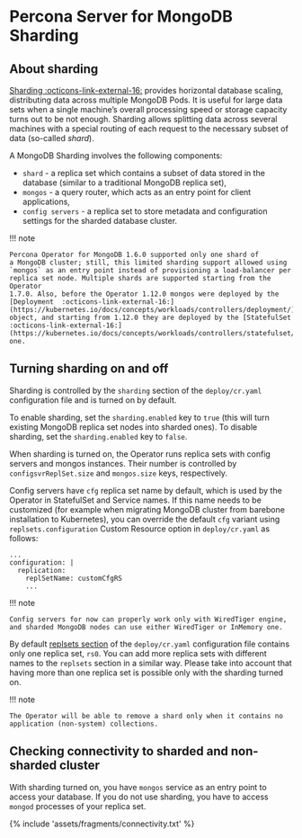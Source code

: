 # Percona Server for MongoDB Sharding

## About sharding

[Sharding  :octicons-link-external-16:](https://docs.mongodb.com/manual/reference/glossary/#term-sharding)
provides horizontal database scaling, distributing data across multiple MongoDB
Pods. It is useful for large data sets when a single machine’s overall
processing speed or storage capacity turns out to be not enough.
Sharding allows splitting data across several machines with a special routing
of each request to the necessary subset of data (so-called *shard*).

A MongoDB Sharding involves the following components:

* `shard` - a replica set which contains a subset of data stored in the
    database (similar to a traditional MongoDB replica set),
* `mongos` - a query router, which acts as an entry point for client applications,
* `config servers` - a replica set to store metadata and configuration
    settings for the sharded database cluster.

!!! note

    Percona Operator for MongoDB 1.6.0 supported only one shard of
    a MongoDB cluster; still, this limited sharding support allowed using
    `mongos` as an entry point instead of provisioning a load-balancer per
    replica set node. Multiple shards are supported starting from the Operator
    1.7.0. Also, before the Operator 1.12.0 mongos were deployed by the [Deployment  :octicons-link-external-16:](https://kubernetes.io/docs/concepts/workloads/controllers/deployment/)
    object, and starting from 1.12.0 they are deployed by the [StatefulSet  :octicons-link-external-16:](https://kubernetes.io/docs/concepts/workloads/controllers/statefulset/) one.

## Turning sharding on and off

Sharding is controlled by the `sharding` section of the `deploy/cr.yaml`
configuration file and is turned on by default.

To enable sharding, set the `sharding.enabled` key to `true` (this will turn
existing MongoDB replica set nodes into sharded ones). To disable sharding, set
the `sharding.enabled` key to `false`.

When sharding is turned on, the Operator runs replica sets with config
servers and mongos instances. Their number is controlled by
`configsvrReplSet.size` and `mongos.size` keys, respectively.

Config servers have `cfg` replica set name by default, which is used by the
Operator in StatefulSet and Service names. If this name needs to be
customized (for example when migrating MongoDB cluster from barebone
installation to Kubernetes), you can override the default `cfg` variant using
`replsets.configuration` Custom Resource option in `deploy/cr.yaml`  as follows:

```
...
configuration: |
  replication:
    replSetName: customCfgRS
    ...
```

!!! note

    Config servers for now can properly work only with WiredTiger engine,
    and sharded MongoDB nodes can use either WiredTiger or InMemory one.

By default [replsets section](operator.md#operator-replsets-section) of the
`deploy/cr.yaml` configuration file contains only one replica set, `rs0`.
You can add more replica sets with different names to the `replsets` section
in a similar way. Please take into account that having more than one replica set
is possible only with the sharding turned on.

!!! note

    The Operator will be able to remove a shard only when it contains no
    application (non-system) collections.

## Checking connectivity to sharded and non-sharded cluster

With sharding turned on, you have `mongos` service as an entry point to access
your database. If you do not use sharding, you have to access `mongod`
processes of your replica set.

{% include 'assets/fragments/connectivity.txt' %}

